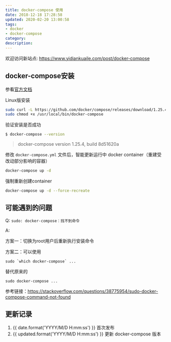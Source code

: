 ```yaml
---
title: docker-compose 使用
date: 2018-12-18 17:28:58
updated: 2020-02-20 13:00:58
tags:
- docker
- docker-compose
category:
description:
---
```


欢迎访问新站点: <https://www.yidiankuaile.com/post/docker-compose>

## docker-compose安装
参看[官方文档](https://docs.docker.com/compose/install/#install-compose)

Linux版安装

```bash
sudo curl -L https://github.com/docker/compose/releases/download/1.25.4/docker-compose-`uname -s`-`uname -m` -o /usr/local/bin/docker-compose
sudo chmod +x /usr/local/bin/docker-compose
```

验证安装是否成功

```bash
$ docker-compose --version
```

> docker-compose version 1.25.4, build 8d51620a


修改 `docker-compose.yml` 文件后，智能更新运行中 docker container（重建受改动部分影响的容器）

``` sh
docker-compose up -d
```


强制重新创建container

``` sh
docker-compose up -d --force-recreate
```

## 可能遇到的问题

Q: `sudo: docker-compose：找不到命令`

A:

方案一：切换为root用户后重新执行安装命令

方案二：可以使用

```
sudo `which docker-compose` ...
```

替代原来的

```
sudo docker-compose ...
```

参考链接：https://stackoverflow.com/questions/38775954/sudo-docker-compose-command-not-found


## 更新记录

1. {{ date.format('YYYY/M/D H:mm:ss') }} 首次发布
1. {{ updated.format('YYYY/M/D H:mm:ss') }} 更新 docker-compose 版本
